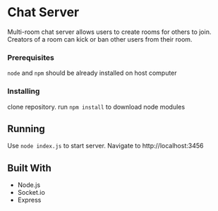 # Chat Server

Multi-room chat server allows users to create rooms for others to join. Creators of a room can kick or ban other users from their room.

### Prerequisites

```node``` and ```npm``` should be already installed on host computer

### Installing

clone repository. run ```npm install``` to download node modules

## Running

Use ```node index.js``` to start server. Navigate to http://localhost:3456

## Built With

* Node.js
* Socket.io
* Express
